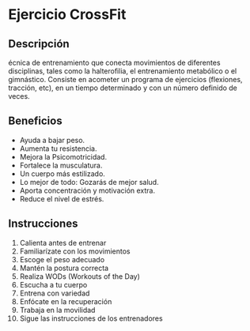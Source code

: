 # Ejercicio CrossFit

## Descripción
écnica de entrenamiento que conecta movimientos de diferentes disciplinas, tales como la halterofilia, el entrenamiento metabólico o el gimnástico. Consiste en acometer un programa de ejercicios (flexiones, tracción, etc), en un tiempo determinado y con un número definido de veces.

## Beneficios
- Ayuda a bajar peso.
- Aumenta tu resistencia.
- Mejora la Psicomotricidad.
- Fortalece la musculatura.
- Un cuerpo más estilizado.
- Lo mejor de todo: Gozarás de mejor salud.
- Aporta concentración y motivación extra.
- Reduce el nivel de estrés.

## Instrucciones
1. Calienta antes de entrenar  
2. Familiarízate con los movimientos  
3. Escoge el peso adecuado  
4. Mantén la postura correcta  
5. Realiza WODs (Workouts of the Day)  
6. Escucha a tu cuerpo  
7. Entrena con variedad  
8. Enfócate en la recuperación  
9. Trabaja en la movilidad  
10. Sigue las instrucciones de los entrenadores